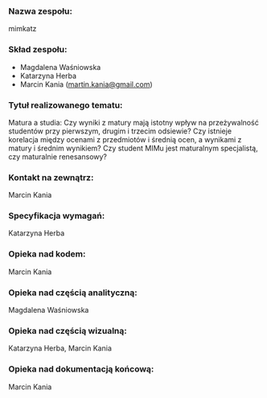 ### Nazwa zespołu:
mimkatz

### Skład zespołu: 
* Magdalena Waśniowska
* Katarzyna Herba
* Marcin Kania (martin.kania@gmail.com)

### Tytuł realizowanego tematu:
Matura a studia: Czy wyniki z matury mają istotny wpływ na przeżywalność studentów przy pierwszym, drugim i trzecim odsiewie? Czy istnieje korelacja między ocenami z przedmiotów i średnią ocen, a wynikami z matury i średnim wynikiem? Czy student MIMu jest maturalnym specjalistą, czy maturalnie renesansowy?

### Kontakt na zewnątrz: 
Marcin Kania

### Specyfikacja wymagań:
Katarzyna Herba

### Opieka nad kodem:
Marcin Kania

### Opieka nad częścią analityczną:
Magdalena Waśniowska

### Opieka nad częścią wizualną:
Katarzyna Herba, Marcin Kania

### Opieka nad dokumentacją końcową:
Marcin Kania

